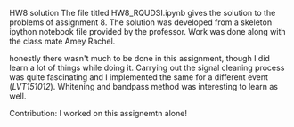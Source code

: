 HW8 solution
The file titled HW8_RQUDSI.ipynb gives the solution to the problems of assignment 8. The solution was developed from a skeleton ipython notebook file provided by the professor. Work was done along with the class mate Amey Rachel.

honestly there wasn't much to be done in this assignment, though I did learn a lot of things while doing it.
Carrying out the signal cleaning process was quite fascinating and I implemented the same for a different event (*LVT151012*). Whitening and bandpass method was interesting to learn as well.

Contribution: I worked on this assignemtn alone!
